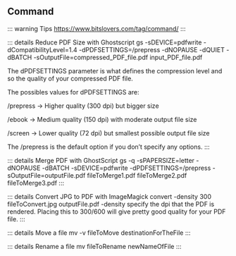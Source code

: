 ## Command

::: warning Tips
https://www.bitslovers.com/tag/command/
:::

::: details Reduce PDF Size with Ghostscript
gs -sDEVICE=pdfwrite -dCompatibilityLevel=1.4 -dPDFSETTINGS=/prepress -dNOPAUSE -dQUIET -dBATCH -sOutputFile=compressed_PDF_file.pdf input_PDF_file.pdf

The dPDFSETTINGS parameter is what defines the compression level and so the quality of your compressed PDF file.

The possibles values for dPDFSETTINGS are:

/prepress -> Higher quality (300 dpi) but bigger size

/ebook -> Medium quality (150 dpi) with moderate output file size

/screen -> Lower quality (72 dpi) but smallest possible output file size

The /prepress is the default option if you don’t specify any options.
:::

::: details Merge PDF with GhostScript
gs -q -sPAPERSIZE=letter -dNOPAUSE -dBATCH -sDEVICE=pdfwrite -dPDFSETTINGS=/prepress -sOutputFile=outputFile.pdf fileToMerge1.pdf fileToMerge2.pdf fileToMerge3.pdf
:::

::: details Convert JPG to PDF with ImageMagick
convert -density 300 fileToConvert.jpg outputFile.pdf
-density specify the dpi that the PDF is rendered. Placing this to 300/600 will give pretty good quality for your PDF file.
:::

::: details Move a file 
mv -v fileToMove destinationForTheFile
:::

::: details Rename a file 
mv fileToRename newNameOfFile
:::